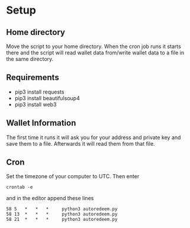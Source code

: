 # Setup

## Home directory
Move the script to your home directory. When the cron job
runs it starts there and the script will read wallet data 
from/write wallet data to a file in the same directory.

## Requirements
- pip3 install requests
- pip3 install beautifulsoup4
- pip3 install web3

## Wallet Information
The first time it runs it will ask you for your address 
and private key and save them to a file. Afterwards it 
will read them from that file.

## Cron 
Set the timezone of your computer to UTC. 
Then enter
```
crontab -e
```
and in the editor append these lines
```
58 5   *   *   *     python3 autoredeem.py 
58 13  *   *   *     python3 autoredeem.py 
58 21  *   *   *     python3 autoredeem.py
```
